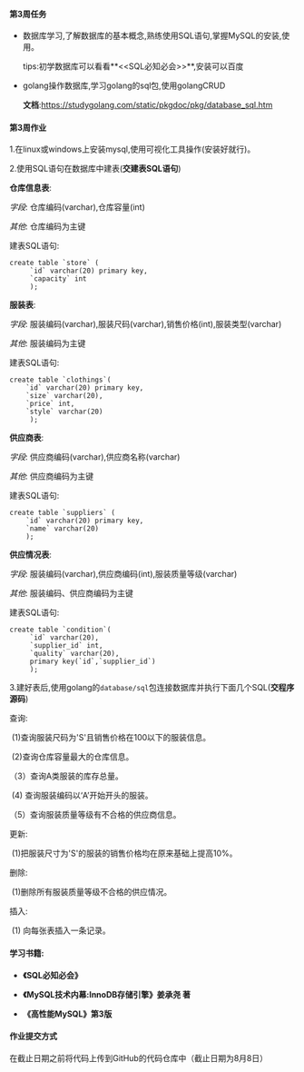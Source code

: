 #### 第3周任务

* 数据库学习,了解数据库的基本概念,熟练使用SQL语句,掌握MySQL的安装,使用。

	tips:初学数据库可以看看**<<SQL必知必会>>**,安装可以百度

* golang操作数据库,学习golang的sql包,使用golangCRUD

	**文档**:https://studygolang.com/static/pkgdoc/pkg/database_sql.htm

#### 第3周作业

1.在linux或windows上安装mysql,使用可视化工具操作(安装好就行)。

2.使用SQL语句在数据库中建表(**交建表SQL语句**)

**仓库信息表**: 

*字段*: 仓库编码(varchar),仓库容量(int)

*其他*: 仓库编码为主键

建表SQL语句:

```mysql
create table `store` (
     `id` varchar(20) primary key,
     `capacity` int
     );
```

**服装表**:

*字段*: 服装编码(varchar),服装尺码(varchar),销售价格(int),服装类型(varchar)

*其他*:  服装编码为主键

建表SQL语句:

```mysql
create table `clothings`(
    `id` varchar(20) primary key,
    `size` varchar(20),
    `price` int,
    `style` varchar(20)
     );
```

**供应商表**:

*字段*: 供应商编码(varchar),供应商名称(varchar)

*其他*:  供应商编码为主键

建表SQL语句:

```mysql
create table `suppliers` (
    `id` varchar(20) primary key,
    `name` varchar(20)
    );
```

**供应情况表**:

*字段*: 服装编码(varchar),供应商编码(int),服装质量等级(varchar)

*其他*:  服装编码、供应商编码为主键

建表SQL语句:

```mysql
create table `condition`(
     `id` varchar(20),
     `supplier_id` int,
     `quality` varchar(20),
     primary key(`id`,`supplier_id`)
     );
```

3.建好表后,使用golang的`database/sql`包连接数据库并执行下面几个SQL(**交程序源码**)

查询:

​	(1)查询服装尺码为'S'且销售价格在100以下的服装信息。

​	(2)查询仓库容量最大的仓库信息。 

（3）查询A类服装的库存总量。 

​	(4) 查询服装编码以‘A’开始开头的服装。

（5）查询服装质量等级有不合格的供应商信息。

更新:

​	(1)把服装尺寸为'S'的服装的销售价格均在原来基础上提高10%。

删除:

​	(1)删除所有服装质量等级不合格的供应情况。

插入:

​	(1)	向每张表插入一条记录。



#### 学习书籍:

* **《SQL必知必会》**

* **《MySQL技术内幕:InnoDB存储引擎》姜承尧 著**
* **《高性能MySQL》第3版**



#### 作业提交方式

在截止日期之前将代码上传到GitHub的代码仓库中（截止日期为8月8日）